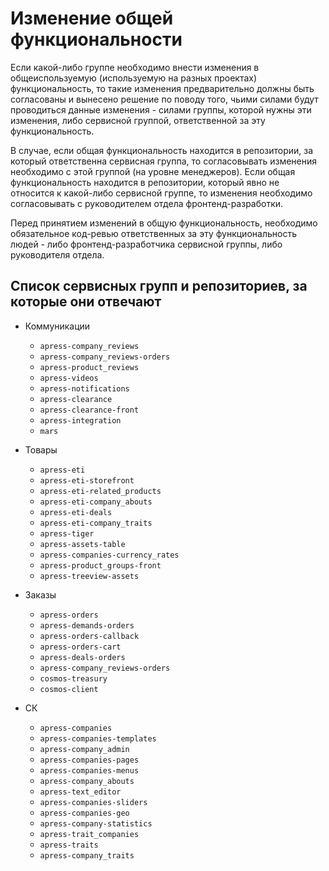 Изменение общей функциональности
================================

Если какой-либо группе необходимо внести изменения в общеиспользуемую (используемую на разных проектах) 
функциональность, то такие изменения предварительно должны быть согласованы и вынесено решение по поводу того, чьими
силами будут проводиться данные изменения - силами группы, которой нужны эти изменения, либо сервисной группой, 
ответственной за эту функциональность. 

В случае, если общая функциональность находится в репозитории, за который ответственна сервисная группа, то 
согласовывать изменения необходимо с этой группой (на уровне менеджеров). Если общая функциональность находится в 
репозитории, который явно не относится к какой-либо сервисной группе, то изменения необходимо согласовывать с 
руководителем отдела фронтенд-разработки.

Перед принятием изменений в общую функциональность, необходимо обязательное код-ревью ответственных за эту 
функциональность людей - либо фронтенд-разработчика сервисной группы, либо руководителя отдела.

## Список сервисных групп и репозиториев, за которые они отвечают

* Коммуникации

  - `apress-company_reviews`
  - `apress-company_reviews-orders`
  - `apress-product_reviews`
  - `apress-videos`
  - `apress-notifications`
  - `apress-clearance`
  - `apress-clearance-front`
  - `apress-integration`
  - `mars`

* Товары

  - `apress-eti`
  - `apress-eti-storefront`
  - `apress-eti-related_products`
  - `apress-eti-company_abouts`
  - `apress-eti-deals`
  - `apress-eti-company_traits`
  - `apress-tiger`
  - `apress-assets-table`
  - `apress-companies-currency_rates`
  - `apress-product_groups-front`
  - `apress-treeview-assets`

* Заказы

  - `apress-orders`
  - `apress-demands-orders`
  - `apress-orders-callback`
  - `apress-orders-cart`
  - `apress-deals-orders`
  - `apress-company_reviews-orders`
  - `cosmos-treasury`
  - `cosmos-client`

* СК

  - `apress-companies`
  - `apress-companies-templates`
  - `apress-company_admin`
  - `apress-companies-pages`
  - `apress-companies-menus`
  - `apress-company_abouts`
  - `apress-text_editor`
  - `apress-companies-sliders`
  - `apress-companies-geo`
  - `apress-company-statistics`
  - `apress-trait_companies`
  - `apress-traits`
  - `apress-company_traits`
